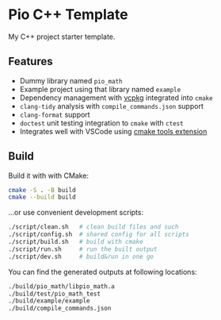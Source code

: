 # Pio C++ Template

My C++ project starter template.

## Features

- Dummy library named `pio_math`
- Example project using that library named `example`
- Dependency management with [vcpkg](https://github.com/microsoft/vcpkg) integrated into `cmake`
- `clang-tidy` analysis with `compile_commands.json` support
- `clang-format` support
- `doctest` unit testing integration to `cmake` with `ctest`
- Integrates well with VSCode using [cmake tools extension](https://marketplace.visualstudio.com/items?itemName=ms-vscode.cmake-tools)

## Build

Build it with with CMake:

```sh
cmake -S . -B build
cmake --build build
```

...or use convenient development scripts:

```sh
./script/clean.sh   # clean build files and such
./script/config.sh  # shared config for all scripts
./script/build.sh   # build with cmake
./script/run.sh     # run the built output
./script/dev.sh     # build&run in one go
```

You can find the generated outputs at following locations:

```sh
./build/pio_math/libpio_math.a
./build/test/pio_math_test
./build/example/example
./build/compile_commands.json
```
